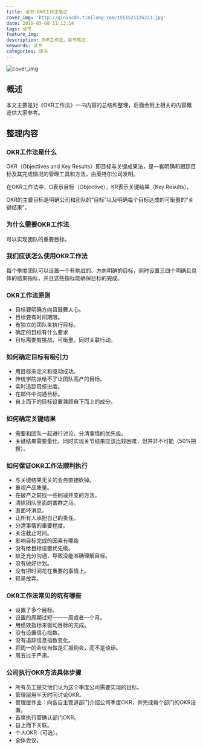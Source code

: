 ```yaml
---
title: 读书-OKR工作法笔记
cover_img: 'http://qiniucdn.timilong.com/1551521135223.jpg'
date: 2019-03-08 11:13:14
tags: 读书
feature_img:
description: OKR工作法，读书笔记.
keywords: 读书
categories: 读书
---
```


![cover_img](http://qiniucdn.timilong.com/1551521135223.jpg)


## 概述
本文主要是对《OKR工作法》一书内容的总结和整理，后面会附上相关的内容概览供大家参考。

## 整理内容

### OKR工作法是什么
OKR（Objectives and Key Results）即目标与关键成果法，是一套明确和跟踪目标及其完成情况的管理工具和方法，由英特尔公司发明。

在OKR工作法中，O表示目标（Objective），KR表示关键结果（Key Results）。

OKR的主要目标是明确公司和团队的“目标”以及明确每个目标达成的可衡量的“关键结果”。

### 为什么需要OKR工作法
可以实现团队的重要目标。

### 我们应该怎么使用OKR工作法
每个季度团队可以设置一个有挑战的、方向明确的目标，同时设置三四个明确且具体的结果指标，并且这些指标能确保目标的完成。

### OKR工作法原则
- 目标要明确方向且鼓舞人心。
- 目标要有时间期限。
- 有独立的团队来执行目标。
- 确定的目标有什么要求
- 目标需要有挑战、可衡量，同时关联行动。

### 如何确定目标有吸引力
- 用目标来定义和驱动成功。
- 传统学院派给不了让团队高产的目标。
- 实时追踪目标进度。
- 在邮件中沟通目标。
- 自上而下的目标设置兼顾自下而上的成分。

### 如何确定关键结果
- 需要和团队一起进行讨论，分清事情的优先级。
- 关键结果需要量化，同时实现关节结果应该比较困难，但并非不可能（50%把握）。

### 如何保证OKR工作法顺利执行
- 与关键结果无关的业务直接砍掉。
- 重视产品质量。
- 在破产之前找一些削减开支的方法。
- 清除团队里面的害群之马。
- 直面坏消息。
- 让所有人承担自己的责任。
- 分清事情的重要程度。
- 关注截止时间。
- 影响目标完成的因素有哪些
- 没有给目标设置优先级。
- 缺乏充分沟通，导致没能准确理解目标。
- 没有做好计划。
- 没有把时间花在重要的事情上。
- 轻易放弃。

### OKR工作法常见的坑有哪些
- 设置了多个目标。
- 设置的周期过短——一周或者一个月。
- 用绩效指标来驱动目标的完成。
- 没有设置信心指数。
- 没有追踪信息指数变化。
- 把周一的会议当做是汇报例会，而不是谈话。
- 周五过于严肃。

### 公司执行OKR方法具体步骤
- 所有员工提交他们认为这个季度公司需要实现的目标。
- 管理层用半天时间讨论OKR。
- 管理层作业：向各自主管道部门介绍公司季度OKR，并完成每个部门的OKR设置。
- 首席执行官确认部门OKR。
- 自上而下关联。
- 个人OKR（可选）。
- 全体会议。
